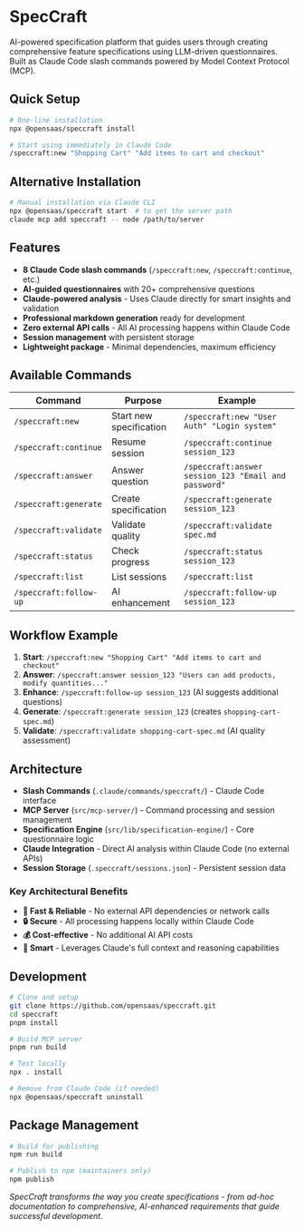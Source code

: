 # SpecCraft

AI-powered specification platform that guides users through creating comprehensive feature specifications using LLM-driven questionnaires. Built as Claude Code slash commands powered by Model Context Protocol (MCP).

## Quick Setup

```bash
# One-line installation
npx @opensaas/speccraft install

# Start using immediately in Claude Code
/speccraft:new "Shopping Cart" "Add items to cart and checkout"
```

## Alternative Installation

```bash
# Manual installation via Claude CLI
npx @opensaas/speccraft start  # to get the server path
claude mcp add speccraft -- node /path/to/server
```

## Features

- **8 Claude Code slash commands** (`/speccraft:new`, `/speccraft:continue`, etc.)
- **AI-guided questionnaires** with 20+ comprehensive questions
- **Claude-powered analysis** - Uses Claude directly for smart insights and validation
- **Professional markdown generation** ready for development
- **Zero external API calls** - All AI processing happens within Claude Code
- **Session management** with persistent storage
- **Lightweight package** - Minimal dependencies, maximum efficiency

## Available Commands

| Command | Purpose | Example |
|---------|---------|---------|
| `/speccraft:new` | Start new specification | `/speccraft:new "User Auth" "Login system"` |
| `/speccraft:continue` | Resume session | `/speccraft:continue session_123` |
| `/speccraft:answer` | Answer question | `/speccraft:answer session_123 "Email and password"` |
| `/speccraft:generate` | Create specification | `/speccraft:generate session_123` |
| `/speccraft:validate` | Validate quality | `/speccraft:validate spec.md` |
| `/speccraft:status` | Check progress | `/speccraft:status session_123` |
| `/speccraft:list` | List sessions | `/speccraft:list` |
| `/speccraft:follow-up` | AI enhancement | `/speccraft:follow-up session_123` |

## Workflow Example

1. **Start**: `/speccraft:new "Shopping Cart" "Add items to cart and checkout"`
2. **Answer**: `/speccraft:answer session_123 "Users can add products, modify quantities..."`
3. **Enhance**: `/speccraft:follow-up session_123` (AI suggests additional questions)
4. **Generate**: `/speccraft:generate session_123` (creates `shopping-cart-spec.md`)
5. **Validate**: `/speccraft:validate shopping-cart-spec.md` (AI quality assessment)

## Architecture

- **Slash Commands** (`.claude/commands/speccraft/`) - Claude Code interface
- **MCP Server** (`src/mcp-server/`) - Command processing and session management
- **Specification Engine** (`src/lib/specification-engine/`) - Core questionnaire logic
- **Claude Integration** - Direct AI analysis within Claude Code (no external APIs)
- **Session Storage** (`.speccraft/sessions.json`) - Persistent session data

### Key Architectural Benefits

- **🚀 Fast & Reliable** - No external API dependencies or network calls
- **🔒 Secure** - All processing happens locally within Claude Code
- **💰 Cost-effective** - No additional AI API costs
- **🎯 Smart** - Leverages Claude's full context and reasoning capabilities

## Development

```bash
# Clone and setup
git clone https://github.com/opensaas/speccraft.git
cd speccraft
pnpm install

# Build MCP server
pnpm run build

# Test locally
npx . install

# Remove from Claude Code (if needed)
npx @opensaas/speccraft uninstall
```

## Package Management

```bash
# Build for publishing
npm run build

# Publish to npm (maintainers only)
npm publish
```

*SpecCraft transforms the way you create specifications - from ad-hoc documentation to comprehensive, AI-enhanced requirements that guide successful development.*
